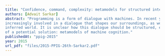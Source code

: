 ```yaml
---
title: "Confidence, command, complexity: metamodels for structured interaction with machine intelligence"
authors: [Advait Sarkar]
abstract: "Programming is a form of dialogue with machines. In recent years, we have become
increasingly involved in a dialogue that shapes our surroundings, as we come to inhabit a newly
inferred world. It is unclear how this dialogue should be structured, especially as the notion of \"correctness\" for these programs is now unknown or ill-defined. I present a speculative discussion
of a potential solution: metamodels of machine cognition."
publishedAt: "ppig-2015"
year: 2015
url_pdf: "files/2015-PPIG-26th-Sarkar2.pdf"
---
```

